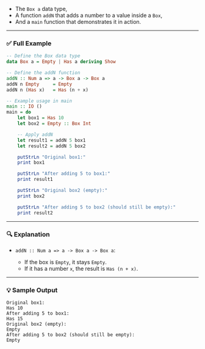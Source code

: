 
* The `Box a` data type,
* A function `addN` that adds a number to a value inside a `Box`,
* And a `main` function that demonstrates it in action.

---

### ✅ **Full Example**

```haskell
-- Define the Box data type
data Box a = Empty | Has a deriving Show

-- Define the addN function
addN :: Num a => a -> Box a -> Box a
addN n Empty     = Empty
addN n (Has x)   = Has (n + x)

-- Example usage in main
main :: IO ()
main = do
    let box1 = Has 10
    let box2 = Empty :: Box Int

    -- Apply addN
    let result1 = addN 5 box1
    let result2 = addN 5 box2

    putStrLn "Original box1:"
    print box1

    putStrLn "After adding 5 to box1:"
    print result1

    putStrLn "Original box2 (empty):"
    print box2

    putStrLn "After adding 5 to box2 (should still be empty):"
    print result2
```

---

### 🔍 Explanation

* `addN :: Num a => a -> Box a -> Box a`:

  * If the box is `Empty`, it stays `Empty`.
  * If it has a number `x`, the result is `Has (n + x)`.

---

### 💡 Sample Output

```
Original box1:
Has 10
After adding 5 to box1:
Has 15
Original box2 (empty):
Empty
After adding 5 to box2 (should still be empty):
Empty
```

